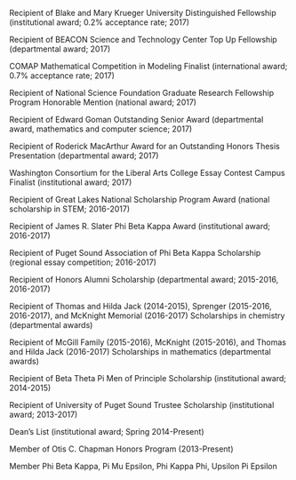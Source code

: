 Recipient of Blake and Mary Krueger University Distinguished Fellowship (institutional award; 0.2% acceptance rate; 2017)

Recipient of BEACON Science and Technology Center Top Up Fellowship (departmental award; 2017)

COMAP Mathematical Competition in Modeling Finalist (international award; 0.7% acceptance rate; 2017)

Recipient of National Science Foundation Graduate Research Fellowship Program Honorable Mention (national award; 2017)

Recipient of Edward Goman Outstanding Senior Award (departmental award, mathematics and computer science; 2017)

Recipient of Roderick MacArthur Award for an Outstanding Honors Thesis Presentation (departmental award; 2017)

Washington Consortium for the Liberal Arts College Essay Contest Campus Finalist (institutional award; 2017)

Recipient of Great Lakes National Scholarship Program Award (national scholarship in STEM; 2016-2017)

Recipient of James R. Slater Phi Beta Kappa Award (institutional award; 2016-2017)

Recipient of Puget Sound Association of Phi Beta Kappa Scholarship (regional essay competition; 2016-2017)

Recipient of Honors Alumni Scholarship (departmental award; 2015-2016, 2016-2017)

Recipient of Thomas and Hilda Jack (2014-2015), Sprenger (2015-2016, 2016-2017), and McKnight Memorial (2016-2017)
Scholarships in chemistry (departmental awards)

Recipient of McGill Family (2015-2016), McKnight (2015-2016), and Thomas and Hilda Jack (2016-2017) Scholarships in
mathematics (departmental awards)

Recipient of Beta Theta Pi Men of Principle Scholarship (institutional award; 2014-2015)

Recipient of University of Puget Sound Trustee Scholarship (institutional award; 2013-2017)

Dean’s List (institutional award; Spring 2014-Present)

Member of Otis C. Chapman Honors Program (2013-Present)

Member Phi Beta Kappa, Pi Mu Epsilon, Phi Kappa Phi, Upsilon Pi Epsilon
